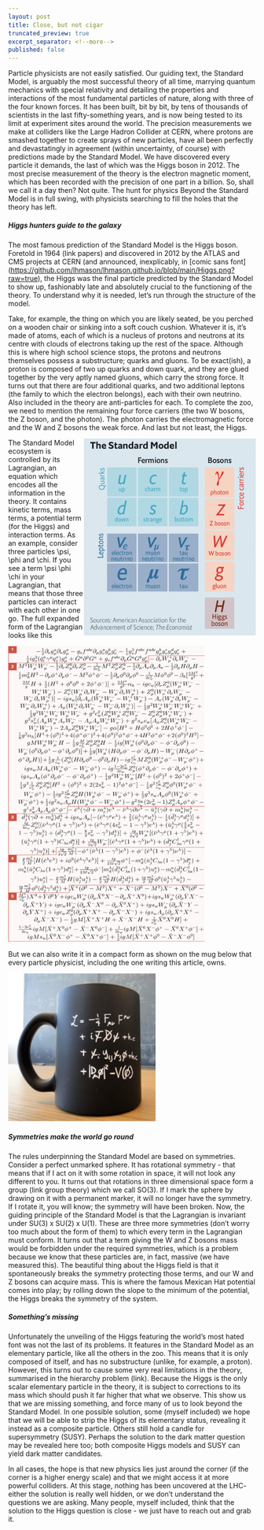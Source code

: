 ```yaml
---
layout: post
title: Close, but not cigar
truncated_preview: true
excerpt_separator: <!--more-->
published: false
---
```


Particle physicists are not easily satisfied. Our guiding text, the Standard Model, is arguably the most successful theory of all time, 
marrying quantum mechanics with special relativity and detailing the properties and interactions of the most fundamental particles of 
nature, along with three of the four known forces. It has been built, bit by bit, by tens of thousands of scientists in the last 
fifty-something years, and is now being tested to its limit at experiment sites around the world. The precision measurements we make at 
colliders like the Large Hadron Collider at CERN, where protons are smashed together to create sprays of new particles, have all been 
perfectly and devastatingly in agreement (within uncertainty, of course) with predictions made by the Standard Model. We have discovered 
every particle it demands, the last of which was the Higgs boson in 2012. The most precise measurement of the theory is the electron 
magnetic moment, which has been recorded with the precision of one part in a billion. So, shall we call it a day then? Not quite. The 
hunt for physics Beyond the Standard Model is in full swing, with physicists searching to fill the holes that the theory has left.

<!--more-->

##### Higgs hunters guide to the galaxy
The most famous prediction of the Standard Model is the Higgs boson. Foretold in 1964 (link papers) and discovered in 2012 by the ATLAS and 
CMS projects at CERN (and announced, inexplicably, in [comic sans font] (https://github.com/lhmason/lhmason.github.io/blob/main/Higgs.png?raw=true), the Higgs was the final particle predicted by the Standard Model to show up, fashionably late and absolutely crucial to the functioning of the theory. To 
understand why it is needed, let’s run through the structure of the model.

Take, for example, the thing on which you are likely seated, be you perched on a wooden chair or sinking into a soft couch cushion. Whatever 
it is, it’s made of atoms, each of which is a nucleus of protons and neutrons at its centre with clouds of electrons taking up the rest of 
the space. Although this is where high school science stops, the protons and neutrons themselves possess a substructure; quarks and gluons. 
To be exact(ish), a proton is composed of two up quarks and down quark, and they are glued together by the very aptly named gluons, which 
carry the strong force. It turns out that there are four additional quarks, and two additional leptons (the family to which the electron 
belongs), each with their own neutrino. Also included in the theory are anti-particles for each. To complete the zoo, we need to mention the 
remaining four force carriers (the two W  bosons, the Z boson, and the photon). The photon carries the electromagnetic force and the W and Z 
bosons the weak force. And last but not least, the Higgs.

<div style="float:right"> <img src="https://github.com/lhmason/lhmason.github.io/blob/main/SM.png?raw=true" alt="mug" width="350" height="400"></div>

The Standard Model ecosystem is controlled by its Lagrangian, an equation which encodes all the information in the theory. It contains kinetic 
terms, mass terms, a potential term (for the Higgs) and interaction terms. As an example, consider three particles \psi, \phi and \chi. If you 
see a term \psi \phi \chi in your Lagrangian, that means that those three particles can interact with each other in one go. The full expanded 
form of the Lagrangian looks like this

<img src="https://github.com/lhmason/lhmason.github.io/blob/main/LSM.png?raw=true" alt="Lagrangian" width="400" height="600">

But we can also write it in a compact form as shown on the mug below that every particle physicist, including the one writing this article, owns.

<img src="https://github.com/lhmason/lhmason.github.io/blob/main/Mug.png?raw=true" alt="Lagrangian" width="300" height="300">

##### Symmetries make the world go round
The rules underpinning the Standard Model are based on symmetries. Consider a perfect unmarked sphere. It has rotational symmetry - that means that if 
I act on it with some rotation in space, it will not look any different to you. It turns out that rotations in three dimensional space form a group 
(link group theory) which we call SO(3). If I mark the sphere by drawing on it with a permanent marker, it will no longer have the symmetry. If I rotate 
it, you will know; the symmetry will have been broken. Now, the guiding principle of the Standard Model is that the Lagrangian is invariant under 
SU(3) x SU(2) x U(1). These are three more symmetries (don’t worry too much about the form of them) to which every term in the Lagrangian must conform. 
It turns out that a term giving the W and Z bosons mass would be forbidden under the required symmetries, which is a problem because we know that these 
particles are, in fact, massive (we have measured this). The beautiful thing about the Higgs field is that it spontaneously breaks the symmetry protecting 
those terms, and our W and Z bosons can acquire mass. This is where the famous Mexican Hat potential comes into play; by rolling down the slope to the 
minimum of the potential, the Higgs breaks the symmetry of the system.

##### Something’s missing
Unfortunately the unveiling of the Higgs featuring the world’s most hated font was not the last of its problems. It features in the Standard Model as an 
elementary particle, like all the others in the zoo. This means that it is only composed of itself, and has no substructure (unlike, for example, a proton). 
However, this turns out to cause some very real limitations in the theory, summarised in the hierarchy problem (link). Because the Higgs is the only scalar 
elementary particle in the theory, it is subject to corrections to its mass which should push it far higher that what we observe. This show us that we are 
missing something, and force many of us to look beyond the Standard Model. In one possible solution, some (myself included) we hope that we will be able to 
strip the Higgs of its elementary status, revealing it instead as a composite particle. Others still hold a candle for supersymmetry (SUSY). Perhaps the 
solution to the dark matter question may be revealed here too; both composite Higgs models and SUSY can yield dark matter candidates. 

In all cases, the hope is that new physics lies just around the corner (if the corner is a higher energy scale) and that we might access it at more powerful 
colliders. At this stage, nothing has been uncovered at the LHC- either the solution is really well hidden, or we don’t understand the questions we are asking. 
Many people, myself included, think that the solution to the Higgs question is close - we just have to reach out and grab it.

